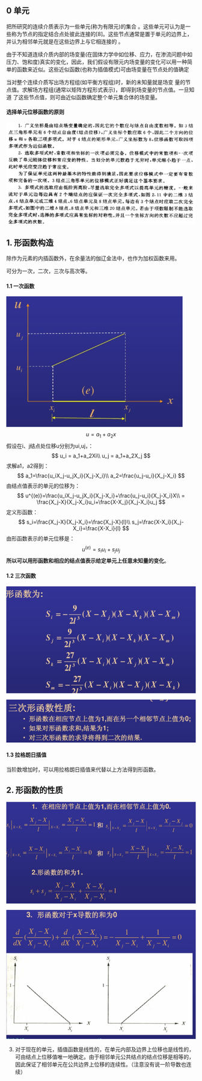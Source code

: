 ## 0 单元

把所研究的连续介质表示为一些单元(称为有限元)的集合  。这些单元可认为是一些称为节点的指定结合点处彼此连接的[8]。这些节点通常是置于单元的边界上， 并认为相邻单元就是在这些边界上与它相连接的 。

由于不知道连续介质内部的场变量(在固体力学中如位移、应力，在渗流问题中如压力、饱和度)真实的变化，因此，我们假设有限元内场变量的变化可以用一种简单的函数来近似。这些近似函数(也称为插值模式)可由场变量在节点处的值确定  

当对整个连续介质写出场方程组(如平衡方程组)时，新的未知量就是场变
量的节点值。求解场方程组(通常以矩阵方程形式表示)，即得到场变量的节点值。一旦知道
了这些节点值，则可由近似函数确定整个单元集合体的场变量。  

#### 选择单元位移函数的原则

![image-20200923145133147](../imags/image-20200923145133147.png)

 

## 1. 形函数构造

除作为元素的内插函数外，在余量法的伽辽金法中，也作为加权函数来用。

可分为一次，二次，三次与高次等。

#### 1.1 一次函数

![image-20200923104705667](../imags/image-20200923104705667.png)
$$
u = a_1+a_2 x
$$
假设在i、j结点处位移u分别为ui,uj，：
$$
u_i = a_1+a_2Xi\\
u_j = a_1+a_2X_j
$$
求解a1，a2得到：
$$
a_1=\frac{u_iX_j-u_jX_i}{X_j-X_i}\\
a_2=\frac{u_j-u_i}{X_j-X_i}
$$
由结点值表示的单元的位移为：
$$
u^{(e)}=\frac{u_iX_j-u_jX_i}{X_j-X_i}+\frac{u_j-u_i}{X_j-X_i}X\\
= \frac{X_j-X}{X_j-X_i}u_i+\frac{X-X_j}{X_j-X_i}u_j
$$
定义形函数：
$$
s_i=\frac{X_j-X}{X_j-X_i}=\frac{X_j-X}{l}\\
s_j=\frac{X-X_i}{X_j-X_i}=\frac{X-X_i}{l}
$$
由形函数表示的单元位移是：
$$
u^{(e)}=s_iu_i+s_ju_j
$$
**所以可以用形函数和相应的结点值表示给定单元上任意未知量的变化**。

#### 1.2 三次函数

![image-20200923104929861](../imags/image-20200923104929861.png)

![image-20200923105000201](../imags/image-20200923105000201.png)

#### 1.3 拉格朗日插值

当阶数增加时，可以用拉格朗日插值来代替以上方法得到形函数。



## 2. 形函数的性质

![image-20200923104730309](../imags/image-20200923104730309.png)

![image-20200923104747052](../imags/image-20200923104747052.png)

3. 对于现在的单元，插值函数是线性的，在单元内部及边界上位移也是线性的，可由结点上位移值唯一地确定。由于相邻单元公共结点的结点位移是相等的，因此保证了相邻单元在公共边界上位移的连续性。（注意没有说一阶导数也连续）

